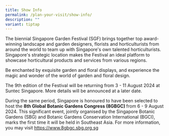 ```yaml
---
title: Show Info
permalink: /plan-your-visit/show-info/
description: ""
variant: tiptap
---
```

<p>The biennial Singapore Garden Festival (SGF) brings together top award-winning landscape and garden designers, florists and horticulturists from around the world to team up with Singapore's own talented horticulturists. Singapore's strategic location makes the Festival an ideal platform to showcase horticultural products and services from various regions.</p><p>Be enchanted by exquisite garden and floral displays, and experience the magic and wonder of the world of garden and floral design.</p><p>The 9th edition of the Festival will be returning from 3 - 11 August 2024 at Suntec Singapore. More details will be announced at a later date.</p><p>During the same period, Singapore is honoured to have been selected to host the&nbsp;<strong>8th Global Botanic Gardens Congress (8GBGC) </strong>from 6 - 9 August 2024. This significant event, jointly organised by the Singapore Botanic Gardens (SBG) and Botanic Gardens Conservation International (BGCI), marks the first time it will be held in Southeast Asia. For more information, you may visit <a href="https://www.8gbgc.sbg.org.sg" rel="noopener noreferrer nofollow" target="_blank">https://www.8gbgc.sbg.org.sg</a></p>